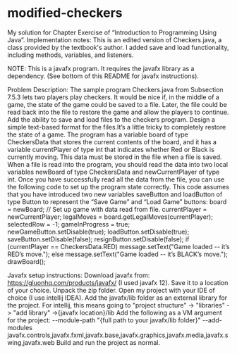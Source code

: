 # modified-checkers

My solution for Chapter  Exercise  of “Introduction to Programming Using Java”.
Implementation notes: This is an edited version of Checkers.java, a class provided
by the textbook's author. I added save and load functionality, including methods, variables,
and listeners.

NOTE: This is a javafx program. It requires the javafx library as a dependency.
(See bottom of this README for javafx instructions).

Problem Description:
The sample program Checkers.java from Subsection 7.5.3 lets two players play checkers.
It would be nice if, in the middle of a game, the state of the game could be saved to a file.
Later, the file could be read back into the file to restore the game and allow the players to
continue. Add the ability to save and load files to the checkers program. Design a simple
text-based format for the files.It’s a little tricky to completely restore the state of a game. The program has a
variable board of type CheckersData that stores the current contents of the board, and it
has a variable currentPlayer of type int that indicates whether Red or Black is currently
moving. This data must be stored in the file when a file is saved. When a file is read into the
program, you should read the data into two local variables newBoard of type CheckersData
and newCurrentPlayer of type int. Once you have successfully read all the data from
the file, you can use the following code to set up the program state correctly. This code
assumes that you have introduced two new variables saveButton and loadButton of type
Button to represent the “Save Game” and “Load Game” buttons:
board = newBoard; // Set up game with data read from file.
currentPlayer = newCurrentPlayer;
legalMoves = board.getLegalMoves(currentPlayer);
selectedRow = -1;
gameInProgress = true;
newGameButton.setDisable(true);
loadButton.setDisable(true);
saveButton.setDisable(false);
resignButton.setDisable(false);
if (currentPlayer == CheckersData.RED)
message.setText("Game loaded -- it’s RED’s move.");
else
message.setText("Game loaded -- it’s BLACK’s move.");
drawBoard();

Javafx setup instructions:
Download javafx from: https://gluonhq.com/products/javafx/ (I used javafx 12). Save it to a location of your choice.
Unpack the zip folder.
Open my project with your IDE of choice (I use intellij IDEA).
Add the javafx/lib folder as an external library for the project. For intellij, this means going to "project structure" -> "libraries" -> "add library" ->{javafx location}/lib
Add the following as a VM argument for the project: --module-path "{full path to your javafx/lib folder}" --add-modules javafx.controls,javafx.fxml,javafx.base,javafx.graphics,javafx.media,javafx.swing,javafx.web
Build and run the project as normal.
